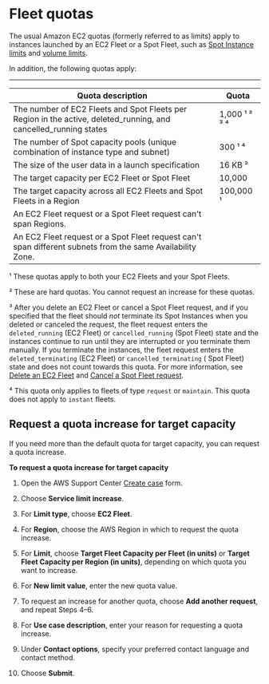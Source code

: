 # Fleet quotas<a name="fleet-quotas"></a>

The usual Amazon EC2 quotas \(formerly referred to as limits\) apply to instances launched by an EC2 Fleet or a Spot Fleet, such as [Spot Instance limits](using-spot-limits.md) and [volume limits](volume_limits.md)\.

In addition, the following quotas apply:


****  

| Quota description | Quota | 
| --- | --- | 
| The number of EC2 Fleets and Spot Fleets per Region in the active, deleted\_running, and cancelled\_running states | 1,000 ¹ ² ³ ⁴ | 
| The number of Spot capacity pools \(unique combination of instance type and subnet\) | 300 ¹ ⁴ | 
| The size of the user data in a launch specification | 16 KB ² | 
| The target capacity per EC2 Fleet or Spot Fleet | 10,000 | 
| The target capacity across all EC2 Fleets and Spot Fleets in a Region | 100,000 ¹ | 
|  An EC2 Fleet request or a Spot Fleet request can't span Regions\.  |  | 
| An EC2 Fleet request or a Spot Fleet request can't span different subnets from the same Availability Zone\. |  | 

¹ These quotas apply to both your EC2 Fleets and your Spot Fleets\.

² These are hard quotas\. You cannot request an increase for these quotas\.

³ After you delete an EC2 Fleet or cancel a Spot Fleet request, and if you specified that the fleet should *not* terminate its Spot Instances when you deleted or canceled the request, the fleet request enters the `deleted_running` \(EC2 Fleet\) or `cancelled_running` \(Spot Fleet\) state and the instances continue to run until they are interrupted or you terminate them manually\. If you terminate the instances, the fleet request enters the `deleted_terminating` \(EC2 Fleet\) or `cancelled_terminating` \( Spot Fleet\) state and does not count towards this quota\. For more information, see [Delete an EC2 Fleet](manage-ec2-fleet.md#delete-fleet) and [Cancel a Spot Fleet request](work-with-spot-fleets.md#cancel-spot-fleet)\.

⁴ This quota only applies to fleets of type `request` or `maintain`\. This quota does not apply to `instant` fleets\.

## Request a quota increase for target capacity<a name="fleet-quota-increase-request"></a>

If you need more than the default quota for target capacity, you can request a quota increase\.

**To request a quota increase for target capacity**

1. Open the AWS Support Center [Create case](https://console.aws.amazon.com/support/home#/case/create?issueType=service-limit-increase&limitType=service-code-ec2-fleet) form\.

1. Choose **Service limit increase**\.

1. For **Limit type**, choose **EC2 Fleet**\.

1. For **Region**, choose the AWS Region in which to request the quota increase\.

1. For **Limit**, choose **Target Fleet Capacity per Fleet \(in units\)** or **Target Fleet Capacity per Region \(in units\)**, depending on which quota you want to increase\.

1. For **New limit value**, enter the new quota value\.

1. To request an increase for another quota, choose **Add another request**, and repeat Steps 4–6\.

1. For **Use case description**, enter your reason for requesting a quota increase\.

1. Under **Contact options**, specify your preferred contact language and contact method\.

1. Choose **Submit**\.
